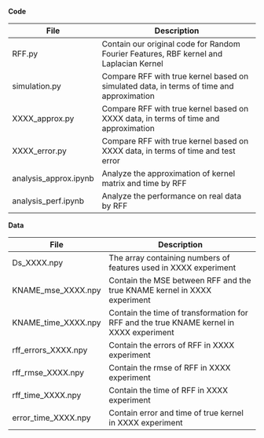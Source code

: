 **Code**

| File                  | Description                                                                                   |
| -------               | --------------------------------------------------------------------------------------------- |
| RFF.py                | Contain our original code for Random Fourier Features, RBF kernel and Laplacian Kernel        |
| simulation.py         | Compare RFF with true kernel based on simulated data, in terms of time and approximation      |
| XXXX_approx.py        | Compare RFF with true kernel based on XXXX data, in terms of time and approximation           |
| XXXX_error.py         | Compare RFF with true kernel based on XXXX data, in terms of time and test error              |
| analysis_approx.ipynb | Analyze the approximation of kernel matrix and time by RFF                                    |
| analysis_perf.ipynb   | Analyze the performance on real data by RFF                                                   |


**Data**

| File                | Description                                                                                   |
| -------             | --------------------------------------------------------------------------------------------- |
| Ds_XXXX.npy         | The array containing numbers of features used in XXXX experiment                              |
| KNAME_mse_XXXX.npy  | Contain the MSE between RFF and the true KNAME kernel in XXXX experiment                      |
| KNAME_time_XXXX.npy | Contain the time of transformation for RFF and the true KNAME kernel in XXXX experiment       |
| rff_errors_XXXX.npy | Contain the errors of RFF in XXXX experiment                                                  |
| rff_rmse_XXXX.npy   | Contain the rmse of RFF in XXXX experiment                                                    |
| rff_time_XXXX.npy   | Contain the time of RFF in XXXX experiment                                                    |
| error_time_XXXX.npy | Contain error and time of true kernel in XXXX experiment                                      |